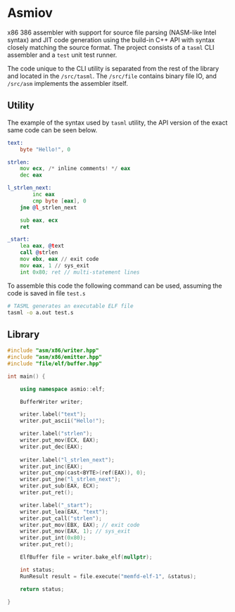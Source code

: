 # Asmiov
x86 386 assembler with support for source file parsing (NASM-like Intel syntax) and JIT 
code generation using the build-in C++ API with syntax closely matching the source format.
The project consists of a `tasml` CLI assembler and a `test` unit test runner. 

The code unique to the CLI utility is separated from the rest of 
the library and located in the `/src/tasml`. The `/src/file` contains binary file IO, and `/src/asm` 
implements the assembler itself.

## Utility
The example of the syntax used by `tasml` utility, the API version of the exact same code can be seen below.
```asm
text:
	byte "Hello!", 0

strlen:
	mov ecx, /* inline comments! */ eax
	dec eax

l_strlen_next:
		inc eax
		cmp byte [eax], 0
	jne @l_strlen_next

	sub eax, ecx
	ret

_start:
	lea eax, @text
	call @strlen
	mov ebx, eax // exit code
	mov eax, 1 // sys_exit
	int 0x80; ret // multi-statement lines
```

To assemble this code the following command can be used,
assuming the code is saved in file `test.s`
```bash
# TASML generates an executable ELF file
tasml -o a.out test.s
```

## Library
```C++
#include "asm/x86/writer.hpp"
#include "asm/x86/emitter.hpp"
#include "file/elf/buffer.hpp"

int main() {

	using namespace asmio::elf;

	BufferWriter writer;

	writer.label("text");
	writer.put_ascii("Hello!");

	writer.label("strlen");
	writer.put_mov(ECX, EAX);
	writer.put_dec(EAX);
	
	writer.label("l_strlen_next");
	writer.put_inc(EAX);
	writer.put_cmp(cast<BYTE>(ref(EAX)), 0);
	writer.put_jne("l_strlen_next");
	writer.put_sub(EAX, ECX);
	writer.put_ret();

	writer.label("_start");
	writer.put_lea(EAX, "text");
	writer.put_call("strlen");
	writer.put_mov(EBX, EAX); // exit code
	writer.put_mov(EAX, 1); // sys_exit
	writer.put_int(0x80);
	writer.put_ret();

	ElfBuffer file = writer.bake_elf(nullptr);

	int status;
	RunResult result = file.execute("memfd-elf-1", &status);

	return status;
	
}


```